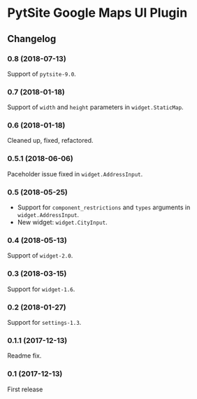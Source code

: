 # PytSite Google Maps UI Plugin


## Changelog


### 0.8 (2018-07-13)

Support of `pytsite-9.0`.


### 0.7 (2018-01-18)

Support of `width` and `height` parameters in `widget.StaticMap`.


### 0.6 (2018-01-18)

Cleaned up, fixed, refactored.


### 0.5.1 (2018-06-06)

Paceholder issue fixed in `widget.AddressInput`.


### 0.5 (2018-05-25)

- Support for `component_restrictions` and `types` arguments in
  `widget.AddressInput`.
- New widget: `widget.CityInput`.


### 0.4 (2018-05-13)

Support of `widget-2.0`.


### 0.3 (2018-03-15)

Support for `widget-1.6`.


### 0.2 (2018-01-27)

Support for `settings-1.3`.


### 0.1.1 (2017-12-13)

Readme fix.


### 0.1 (2017-12-13)

First release
